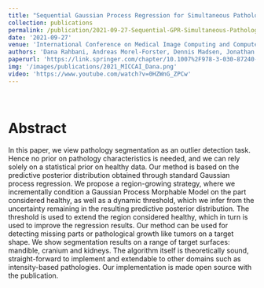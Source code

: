 ```yaml
---
title: "Sequential Gaussian Process Regression for Simultaneous Pathology Detection and Shape Reconstruction"
collection: publications
permalink: /publication/2021-09-27-Sequential-GPR-Simultaneous-Pathology-Detection-and-Reconstruction
date: '2021-09-27'
venue: 'International Conference on Medical Image Computing and Computer-Assisted Intervention (MICCAI)'
authors: 'Dana Rahbani, Andreas Morel-Forster, Dennis Madsen, Jonathan Aellen, and Thomas Vetter'
paperurl: 'https://link.springer.com/chapter/10.1007%2F978-3-030-87240-3_41'
img: '/images/publications/2021_MICCAI_Dana.png'
video: 'https://www.youtube.com/watch?v=0HZWnG_ZPCw'
---
```


<br>

# Abstract
In this paper, we view pathology segmentation as an outlier detection task. Hence no prior on pathology characteristics is needed, and we can rely solely on a statistical prior on healthy data. Our method is based on the predictive posterior distribution obtained through standard Gaussian process regression. We propose a region-growing strategy, where we incrementally condition a Gaussian Process Morphable Model on the part considered healthy, as well as a dynamic threshold, which we infer from the uncertainty remaining in the resulting predictive posterior distribution. The threshold is used to extend the region considered healthy, which in turn is used to improve the regression results. Our method can be used for detecting missing parts or pathological growth like tumors on a target shape. We show segmentation results on a range of target surfaces: mandible, cranium and kidneys. The algorithm itself is theoretically sound, straight-forward to implement and extendable to other domains such as intensity-based pathologies. Our implementation is made open source with the publication.